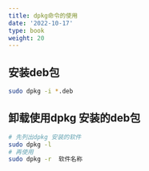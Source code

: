 ```yaml
---
title: dpkg命令的使用
date: '2022-10-17'
type: book
weight: 20
---
```



## 安装deb包
```bash
sudo dpkg -i *.deb
```
## 卸载使用dpkg 安装的deb包
```bash
# 先列出dpkg 安装的软件
sudo dpkg -l
# 再使用
sudo dpkg -r  软件名称

```